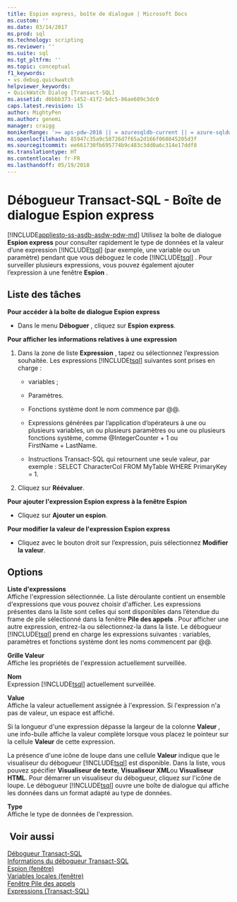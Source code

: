 ```yaml
---
title: Espion express, boîte de dialogue | Microsoft Docs
ms.custom: ''
ms.date: 03/14/2017
ms.prod: sql
ms.technology: scripting
ms.reviewer: ''
ms.suite: sql
ms.tgt_pltfrm: ''
ms.topic: conceptual
f1_keywords:
- vs.debug.quickwatch
helpviewer_keywords:
- QuickWatch Dialog [Transact-SQL]
ms.assetid: d6bbb373-1452-41f2-bdc5-86ae689c3dc0
caps.latest.revision: 15
author: MightyPen
ms.author: genemi
manager: craigg
monikerRange: '>= aps-pdw-2016 || = azuresqldb-current || = azure-sqldw-latest || >= sql-server-2016 || = sqlallproducts-allversions'
ms.openlocfilehash: 85947c35a9c58726d7f65a2d166f060845205d3f
ms.sourcegitcommit: ee661730fb695774b9c483c3dd0a6c314e17ddf8
ms.translationtype: HT
ms.contentlocale: fr-FR
ms.lasthandoff: 05/19/2018
---
```

# <a name="transact-sql-debugger---quickwatch-dialog-box"></a>Débogueur Transact-SQL - Boîte de dialogue Espion express
[!INCLUDE[appliesto-ss-asdb-asdw-pdw-md](../../includes/appliesto-ss-asdb-asdw-pdw-md.md)]
  Utilisez la boîte de dialogue **Espion express** pour consulter rapidement le type de données et la valeur d’une expression [!INCLUDE[tsql](../../includes/tsql-md.md)] (par exemple, une variable ou un paramètre) pendant que vous déboguez le code [!INCLUDE[tsql](../../includes/tsql-md.md)] . Pour surveiller plusieurs expressions, vous pouvez également ajouter l’expression à une fenêtre **Espion** .  
  
## <a name="task-list"></a>Liste des tâches  
 **Pour accéder à la boîte de dialogue Espion express**  
  
-   Dans le menu **Déboguer** , cliquez sur **Espion express**.  
  
 **Pour afficher les informations relatives à une expression**  
  
1.  Dans la zone de liste **Expression** , tapez ou sélectionnez l’expression souhaitée. Les expressions [!INCLUDE[tsql](../../includes/tsql-md.md)] suivantes sont prises en charge :  
  
    -   variables ;  
  
    -   Paramètres.  
  
    -   Fonctions système dont le nom commence par @@.  
  
    -   Expressions générées par l’application d’opérateurs à une ou plusieurs variables, un ou plusieurs paramètres ou une ou plusieurs fonctions système, comme @IntegerCounter + 1 ou FirstName + LastName.  
  
    -   Instructions Transact-SQL qui retournent une seule valeur, par exemple : SELECT CharacterCol FROM MyTable WHERE PrimaryKey = 1.  
  
2.  Cliquez sur **Réévaluer**.  
  
 **Pour ajouter l'expression Espion express à la fenêtre Espion**  
  
-   Cliquez sur **Ajouter un espion**.  
  
 **Pour modifier la valeur de l'expression Espion express**  
  
-   Cliquez avec le bouton droit sur l’expression, puis sélectionnez **Modifier la valeur**.  
  
## <a name="options"></a>Options  
 **Liste d'expressions**  
 Affiche l'expression sélectionnée. La liste déroulante contient un ensemble d'expressions que vous pouvez choisir d'afficher. Les expressions présentes dans la liste sont celles qui sont disponibles dans l’étendue du frame de pile sélectionné dans la fenêtre **Pile des appels** . Pour afficher une autre expression, entrez-la ou sélectionnez-la dans la liste. Le débogueur [!INCLUDE[tsql](../../includes/tsql-md.md)] prend en charge les expressions suivantes : variables, paramètres et fonctions système dont les noms commencent par @@.  
  
 **Grille Valeur**  
 Affiche les propriétés de l'expression actuellement surveillée.  
  
 **Nom**  
 Expression [!INCLUDE[tsql](../../includes/tsql-md.md)] actuellement surveillée.  
  
 **Value**  
 Affiche la valeur actuellement assignée à l'expression. Si l'expression n'a pas de valeur, un espace est affiché.  
  
 Si la longueur d'une expression dépasse la largeur de la colonne **Valeur** , une info-bulle affiche la valeur complète lorsque vous placez le pointeur sur la cellule **Valeur** de cette expression.  
  
 La présence d'une icône de loupe dans une cellule **Valeur** indique que le visualiseur du débogueur [!INCLUDE[tsql](../../includes/tsql-md.md)] est disponible. Dans la liste, vous pouvez spécifier **Visualiseur de texte**, **Visualiseur XML**ou **Visualiseur HTML**. Pour démarrer un visualiseur du débogueur, cliquez sur l'icône de loupe. Le débogueur [!INCLUDE[tsql](../../includes/tsql-md.md)] ouvre une boîte de dialogue qui affiche les données dans un format adapté au type de données.  
  
 **Type**  
 Affiche le type de données de l'expression.  
  
## <a name="see-also"></a> Voir aussi  
 [Débogueur Transact-SQL](../../relational-databases/scripting/transact-sql-debugger.md)   
 [Informations du débogueur Transact-SQL](../../relational-databases/scripting/transact-sql-debugger-information.md)   
 [Espion (fenêtre)](../../relational-databases/scripting/transact-sql-debugger-watch-window.md)   
 [Variables locales (fenêtre)](../../relational-databases/scripting/transact-sql-debugger-locals-window.md)   
 [Fenêtre Pile des appels](../../relational-databases/scripting/transact-sql-debugger-call-stack-window.md)   
 [Expressions &#40;Transact-SQL&#41;](../../t-sql/language-elements/expressions-transact-sql.md)  
  
  
